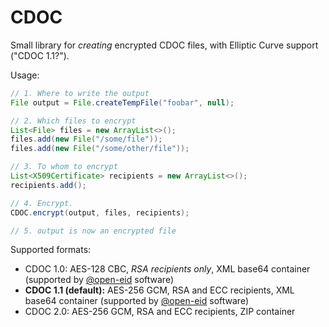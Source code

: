 # CDOC

Small library for _creating_ encrypted CDOC files, with Elliptic Curve support ("CDOC 1.1?").

Usage:

```java
// 1. Where to write the output
File output = File.createTempFile("foobar", null);

// 2. Which files to encrypt
List<File> files = new ArrayList<>();
files.add(new File("/some/file"));
files.add(new File("/some/other/file"));

// 3. To whom to encrypt
List<X509Certificate> recipients = new ArrayList<>();
recipients.add();

// 4. Encrypt.
CDOC.encrypt(output, files, recipients);

// 5. output is now an encrypted file
```

Supported formats:
- CDOC 1.0: AES-128 CBC, *RSA recipients only*, XML base64 container (supported by [@open-eid](https://github.com/open-eid) software)
- **CDOC 1.1 (default):** AES-256 GCM, RSA and ECC recipients, XML base64 container (supported by [@open-eid](https://github.com/open-eid) software)
- CDOC 2.0: AES-256 GCM, RSA and ECC recipients, ZIP container

